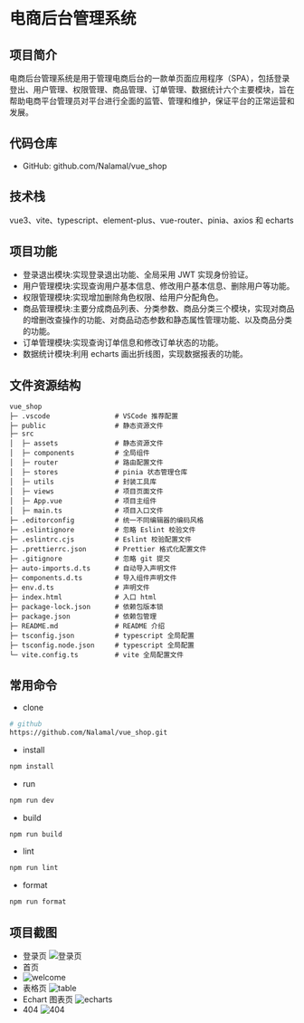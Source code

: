 # 电商后台管理系统

## 项目简介

电商后台管理系统是用于管理电商后台的一款单页面应用程序（SPA），包括登录登出、用户管理、权限管理、商品管理、订单管理、数据统计六个主要模块，旨在帮助电商平台管理员对平台进行全面的监管、管理和维护，保证平台的正常运营和发展。

## 代码仓库

- GitHub: github.com/Nalamal/vue_shop

## 技术栈

vue3、vite、typescript、element-plus、vue-router、pinia、axios 和 echarts

## 项目功能

- 登录退出模块:实现登录退出功能、全局采用 JWT 实现身份验证。
- 用户管理模块:实现查询用户基本信息、修改用户基本信息、删除用户等功能。
- 权限管理模块:实现增加删除角色权限、给用户分配角色。
- 商品管理模块:主要分成商品列表、分类参数、商品分类三个模块，实现对商品的增删改查操作的功能、对商品动态参数和静态属性管理功能、以及商品分类的功能。
- 订单管理模块:实现查询订单信息和修改订单状态的功能。
- 数据统计模块:利用 echarts 画出折线图，实现数据报表的功能。

## 文件资源结构

```text
vue_shop
├─ .vscode                # VSCode 推荐配置
├─ public                 # 静态资源文件
├─ src
│  ├─ assets              # 静态资源文件
│  ├─ components          # 全局组件
│  ├─ router              # 路由配置文件
│  ├─ stores              # pinia 状态管理仓库
│  ├─ utils               # 封装工具库
│  ├─ views               # 项目页面文件
│  ├─ App.vue             # 项目主组件
│  ├─ main.ts             # 项目入口文件
├─ .editorconfig          # 统一不同编辑器的编码风格
├─ .eslintignore          # 忽略 Eslint 校验文件
├─ .eslintrc.cjs          # Eslint 校验配置文件
├─ .prettierrc.json       # Prettier 格式化配置文件
├─ .gitignore             # 忽略 git 提交
├─ auto-imports.d.ts      # 自动导入声明文件
├─ components.d.ts        # 导入组件声明文件
├─ env.d.ts               # 声明文件
├─ index.html             # 入口 html
├─ package-lock.json      # 依赖包版本锁
├─ package.json           # 依赖包管理
├─ README.md              # README 介绍
├─ tsconfig.json          # typescript 全局配置
├─ tsconfig.node.json     # typescript 全局配置
└─ vite.config.ts         # vite 全局配置文件
```

## 常用命令

- clone

```sh
# github
https://github.com/Nalamal/vue_shop.git
```

- install

```sh
npm install
```

- run

```sh
npm run dev
```

- build

```sh
npm run build
```

- lint

```sh
npm run lint
```

- format

```sh
npm run format
```

## 项目截图

- 登录页
  ![登录页](https://img1.imgtp.com/2023/07/11/J74C9rJt.jpg)
- 首页
- ![welcome](https://img1.imgtp.com/2023/07/11/kumirYNm.jpg)
- 表格页
  ![table](https://img1.imgtp.com/2023/07/11/OuklY27M.jpg)
- Echart 图表页
  ![echarts](https://img1.imgtp.com/2023/07/11/UGvSKGDF.jpg)
- 404
  ![404](https://img1.imgtp.com/2023/07/11/TswzANaC.jpg)
